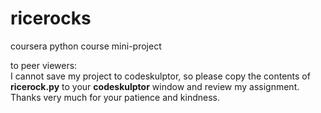 ricerocks
=========

coursera python course mini-project

to peer viewers:  
I cannot save my project to codeskulptor, so please copy the contents of **ricerock.py** to your **codeskulptor** window and review my assignment. Thanks very much for your patience and kindness.
